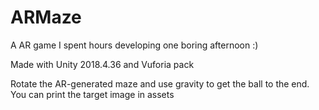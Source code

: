 # ARMaze
A AR game I spent hours developing one boring afternoon :)

Made with Unity 2018.4.36 and Vuforia pack

Rotate the AR-generated maze and use gravity to get the ball to the end.
You can print the target image in assets
